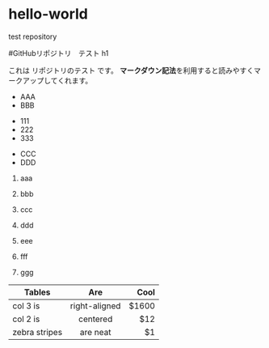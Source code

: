 # hello-world
test repository

#GitHubリポジトリ　テスト h1

これは  リポジトリのテスト  です。
**マークダウン記法**を利用すると読みやすくマークアップしてくれます。

* AAA
* BBB
 - 111
 - 222
 - 333
* CCC
* DDD

1. aaa
2. bbb
3. ccc
4. ddd

5. eee
6. fff
7. ggg

| Tables        | Are           | Cool  |
| ------------- |:-------------:| -----:|
| col 3 is      | right-aligned | $1600 |
| col 2 is      | centered      |   $12 |
| zebra stripes | are neat      |    $1 |
